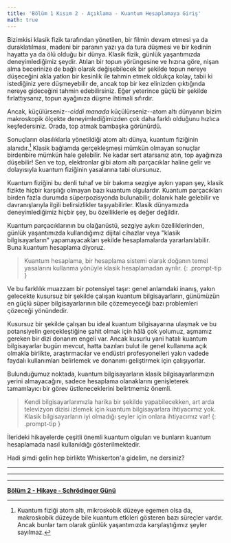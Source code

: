 ```yaml
---
title: 'Bölüm 1 Kısım 2 - Açıklama - Kuantum Hesaplamaya Giriş'
math: true
---
```


Bizimkisi klasik fizik tarafından yönetilen, bir filmin devam etmesi ya da duraklatılması, madeni bir paranın yazı ya da tura düşmesi ve bir kedinin hayatta ya da ölü olduğu bir dünya. Klasik fizik, günlük yaşantımızda deneyimlediğimiz şeydir. Atılan bir topun yörüngesine ve hızına göre, nişan alma becerinize de bağlı olarak değişebilecek bir şekilde topun nereye düşeceğini akla yatkın bir kesinlik ile tahmin etmek oldukça kolay, tabii ki istediğiniz yere düşmeyebilir de, ancak top bir kez elinizden çıktığında nereye gideceğini tahmin edebilirsiniz. Eğer yeterince güçlü bir şekilde fırlattıysanız, topun ayağınıza düşme ihtimali sıfırdır.

Ancak, küçülürseniz--*ciddi manada* küçülürseniz--atom altı dünyanın bizim makroskopik ölçekte deneyimlediğimizden çok daha farklı olduğunu hızlıca keşfedersiniz. Orada, top atmak bambaşka görünürdü.

Sonuçların olasılıklarla yönetildiği atom altı dünya, kuantum fiziğinin alanıdır.[^fn-nth-1] Klasik bağlamda gerçekleşmesi mümkün olmayan sonuçlar birdenbire mümkün hale gelebilir. Ne kadar sert atarsanız atın, top ayağınıza düşebilir! Sen ve top, elektronlar gibi atom altı parçacıklar haline gelir ve dolayısıyla kuantum fiziğinin yasalarına tabi olursunuz.

[^fn-nth-1]: Kuantum fiziği atom altı, mikroskobik düzeye egemen olsa da, makroskobik düzeyde bile kuantum etkileri gösteren bazı süreçler vardır. Ancak bunlar tam olarak günlük yaşantımızda karşılaştığımız şeyler sayılmaz.

Kuantum fiziğini bu denli tuhaf ve bir bakıma sezgiye aykırı yapan şey, klasik fizikte hiçbir karşılığı olmayan bazı kuantum olgulardır. Kuantum parçacıkları birden fazla durumda süperpozisyonda bulunabilir, dolanık hale gelebilir ve davranışlarıyla ilgili belirsizlikler taşıyabilirler. Klasik dünyamızda deneyimlediğimiz hiçbir şey, bu özelliklerle eş değer değildir.

Kuantum parçacıklarının bu olağanüstü, sezgiye aykırı özelliklerinden, günlük yaşantımızda kullandığımız dijital cihazlar veya "klasik bilgisayarların" yapamayacakları şekilde hesaplamalarda yararlanılabilir. Buna kuantum hesaplama diyoruz.

>Kuantum hesaplama, bir hesaplama sistemi olarak doğanın temel yasalarını kullanma yönüyle klasik hesaplamadan ayrılır.
{: .prompt-tip }

Ve bu farklılık muazzam bir potensiyel taşır: genel anlamdaki inanış, yakın gelecekte kusursuz bir şekilde çalışan kuantum bilgisayarların, günümüzün en güçlü süper bilgisayarlarının bile çözemeyeceği bazı problemleri çözeceği yönündedir.

Kusursuz bir şekilde çalışan bu ideal kuantum bilgisayarına ulaşmak ve bu potansiyelin gerçekleştiğine şahit olmak için hâlâ çok yolumuz, aşmamız gereken bir dizi donanım engeli var. Ancak kusurlu yani hatalı kuantum bilgisayarlar bugün mevcut, hatta bazıları bulut ile genel kullanıma açık olmakla birlikte, araştırmacılar ve endüstri profesyonelleri yakın vadede faydalı kullanımları belirlemek ve donanımı geliştirmek için çalışıyorlar.

Bulunduğumuz noktada, kuantum bilgisayarların klasik bilgisayarlarımızın yerini almayacağını, sadece hesaplama olanaklarını genişleterek tamamlayıcı bir görev üstleneceklerini belirtmemiz önemli.

>Kendi bilgisayarlarımızla harika bir şekilde yapabilecekken, art arda televizyon dizisi izlemek için kuantum bilgisayarlara ihtiyacımız yok. Klasik bilgisayarların iyi olmadığı şeyler için onlara ihtiyacımız var!
{: .prompt-tip }

İlerideki hikayelerde çeşitli önemli kuantum olguları ve bunların kuantum hesaplamada nasıl kullanıldığı gösterilmektedir.

Hadi şimdi gelin hep birlikte Whiskerton'a gidelim, ne dersiniz?

_____________________________


_____________________________


_____________________________



**[Bölüm 2 - Hikaye - Schrödinger Günü](https://quantum-kittens.github.io/posts/CHAPTER-2-Story-Schr%C3%B6dinger-Day/)**

